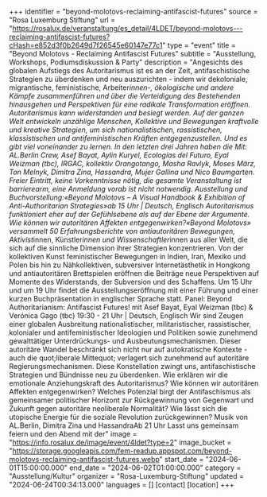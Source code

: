 +++
identifier = "beyond-molotovs-reclaiming-antifascist-futures"
source = "Rosa Luxemburg Stiftung"
url = "https://rosalux.de/veranstaltung/es_detail/4LDET/beyond-molotovs---reclaiming-antifascist-futures?cHash=e852d3f0b2649d7f26545e60147e77c1"
type = "event"
title = "Beyond Molotovs - Reclaiming Antifascist Futures"
subtitle = "Ausstellung, Workshops, Podiumsdiskussion & Party"
description = "Angesichts des globalen Aufstiegs des Autoritarismus ist es an der Zeit, antifaschistische Strategien zu überdenken und neu auszurichten - indem wir dekoloniale, migrantische, feministische, Arbeiter*innen-, ökologische und andere Kämpfe zusammenführen und über die Verteidigung des Bestehenden hinausgehen und Perspektiven für eine radikale Transformation eröffnen.
Autoritarismus kann widerstanden und besiegt werden. Auf der ganzen Welt entwickeln unzählige Menschen, Kollektive und Bewegungen kraftvolle und kreative Strategien, um sich nationalistischen, rassistischen, klassistischen und antifeministischen Kräften entgegenzustellen. Und es gibt viel voneinander zu lernen. In den letzten drei Jahren haben die 
Mit: AL.Berlin Crew, Asef Bayat, Aylin Kuryel, Ecologías del Futuro, Eyal Weizman (tbc), IRGAC, kollektiv Orangotango, Masha Ravlyk, Moses März, Ton Melnyk, Dimitra Zina, Hassandra, Mujer Gallina und Nico Baumgarten.
Freier Eintritt, keine Vorkenntnisse nötig, die gesamte Veranstaltung ist barrierearm, eine Anmeldung vorab ist nicht notwendig.
Ausstellung und Buchvorstellung:«Beyond Molotovs – A Visual Handbook & Exhibition of Anti-Authoritarian Strategies»ab 15 Uhr | Deutsch, Englisch
Autoritarismus funktioniert eher auf der Gefühlsebene als auf der Ebene der Argumente. Wie können wir autoritären Affekten entgegenwirken?«Beyond Molotovs» versammelt 50 Erfahrungsberichte von antiautoritären Bewegungen, Aktivist*innen, Künstler*innen und Wissenschaftler*innen aus aller Welt, die sich auf die sinnliche Dimension ihrer Strategien konzentrieren. Von der kollektiven Kunst feministischer Bewegungen in Indien, Iran, Mexiko und Polen bis hin zu Nähkollektiven, subversiver Internetästhetik in Hongkong und antiautoritären Brettspielen eröffnen die Beiträge neue Perspektiven auf Momente des Widerstands, der Subversion und des Schaffens.
Um 15 Uhr und um 19 Uhr findet die Ausstellungseröffnung mit einer Führung und einer kurzen Buchpräsentation in englischer Sprache statt. 
Panel: Beyond Authoritarianism: Antifascist Futures! mit Asef Bayat, Eyal Weizman (tbc) & Verónica Gago (tbc) 19:30 - 21 Uhr | Deutsch, Englisch Wir sind Zeugen einer globalen Ausbreitung nationalistischer, militaristischer, rassistischer, kolonialer und antifeministischer Ideologien und Politiken sowie zunehmend gewalttätiger Unterdrückungs- und Ausbeutungsmechanismen. Dieser autoritäre Wandel beschränkt sich nicht nur auf autokratische Kontexte - auch die quot;liberale Mittequot; verlagert sich zunehmend auf autoritäre Regierungsmechanismen. Diese Konstellation zwingt uns, antifaschistische Strategien und Bündnisse neu zu überdenken. Wie erklären wir die emotionale Anziehungskraft des Autoritarismus? Wie können wir autoritären Affekten entgegenwirken? Welches Potenzial birgt der Antifaschismus als gemeinsamer politischer Horizont zur Rückgewinnung von Gegenwart und Zukunft gegen autoritäre neoliberale Normalität? Wie lässt sich die utopische Energie für die soziale Revolution zurückgewinnen?
Musik von AL.Berlin, Dimitra Zina und HassandraAb 21 Uhr 
Lasst uns gemeinsam feiern und den Abend mit der"
image = "https://info.rosalux.de/image/event/4ldet?type=2"
image_bucket = "https://storage.googleapis.com/fem-readup.appspot.com/beyond-molotovs-reclaiming-antifascist-futures.webp"
start_date = "2024-06-01T15:00:00.000"
end_date = "2024-06-02T01:00:00.000"
category = "Ausstellung/Kultur"
organizer = "Rosa-Luxemburg-Stiftung"
updated = "2024-06-24T00:34:13.000"
languages = []
[contact]
[location]
+++